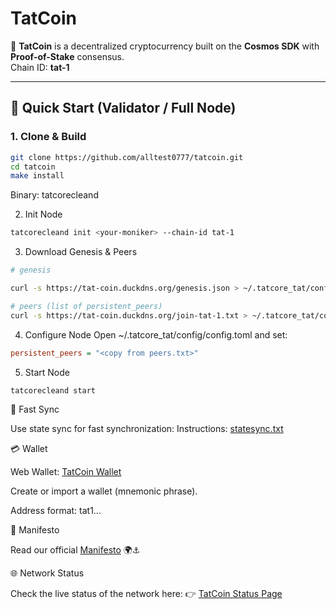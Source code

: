 # TatCoin

🚀 **TatCoin** is a decentralized cryptocurrency built on the **Cosmos SDK** with **Proof-of-Stake** consensus.  
Chain ID: **tat-1**

---

## 🌊 Quick Start (Validator / Full Node)

### 1. Clone & Build
```bash
git clone https://github.com/alltest0777/tatcoin.git
cd tatcoin
make install
```

Binary: tatcorecleand

2. Init Node
```bash
tatcorecleand init <your-moniker> --chain-id tat-1
```
3. Download Genesis & Peers
```bash
# genesis

curl -s https://tat-coin.duckdns.org/genesis.json > ~/.tatcore_tat/config/genesis.json

# peers (list of persistent_peers)
curl -s https://tat-coin.duckdns.org/join-tat-1.txt > ~/.tatcore_tat/config/peers.txt
```
4. Configure Node
Open ~/.tatcore_tat/config/config.toml and set:
```ini
persistent_peers = "<copy from peers.txt>"
```
5. Start Node
```bash
tatcorecleand start
```
🔄 Fast Sync

Use state sync for fast synchronization:
Instructions: [statesync.txt](https://tat-coin.duckdns.org/statesync.txt)

💳 Wallet

Web Wallet: [TatCoin Wallet](https://tat-coin.duckdns.org/wallet)

Create or import a wallet (mnemonic phrase).

Address format: tat1...

📜 Manifesto

Read our official [Manifesto](./MANIFESTO.md)
 🌍⚓

🌐 Network Status

Check the live status of the network here:
👉 [TatCoin Status Page](https://tat-coin.duckdns.org)
